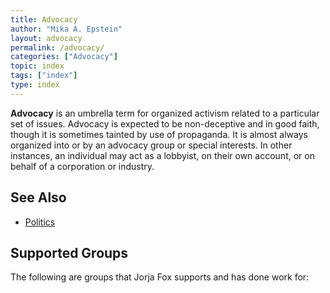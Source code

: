 ```yaml
---
title: Advocacy
author: "Mika A. Epstein"
layout: advocacy
permalink: /advocacy/
categories: ["Advocacy"]
topic: index
tags: ["index"]
type: index
---
```


**Advocacy** is an umbrella term for organized activism related to a particular set of issues. Advocacy is expected to be non-deceptive and in good faith, though it is sometimes tainted by use of propaganda. It is almost always organized into or by an advocacy group or special interests. In other instances, an individual may act as a lobbyist, on their own account, or on behalf of a corporation or industry.

## See Also

* [Politics](/library/politics)

## Supported Groups

The following are groups that Jorja Fox supports and has done work for:
